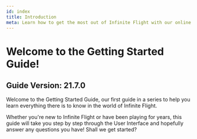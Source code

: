 ```yaml
---
id: index
title: Introduction
meta: Learn how to get the most out of Infinite Flight with our online documentation.
---
```


# Welcome to the Getting Started Guide!



## Guide Version: 21.7.0



Welcome to the Getting Started Guide, our first guide in a series to help you learn everything there is to know in the world of Infinite Flight. 



Whether you're new to Infinite Flight or have been playing for years, this guide will take you step by step through the User Interface and hopefully answer any questions you have! Shall we get started?

